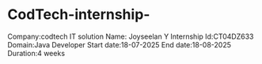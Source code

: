 # CodTech-internship-
Company:codtech IT solution
Name: Joyseelan Y
Internship Id:CT04DZ633
Domain:Java Developer 
Start date:18-07-2025
End date:18-08-2025
Duration:4 weeks

